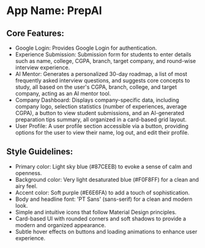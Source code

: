 # **App Name**: PrepAI

## Core Features:

- Google Login: Provides Google Login for authentication.
- Experience Submission: Submission form for students to enter details such as name, college, CGPA, branch, target company, and round-wise interview experience.
- AI Mentor: Generates a personalized 30-day roadmap, a list of most frequently asked interview questions, and suggests core concepts to study, all based on the user's CGPA, branch, college, and target company, acting as an AI mentor tool.
- Company Dashboard: Displays company-specific data, including company logo, selection statistics (number of experiences, average CGPA), a button to view student submissions, and an AI-generated preparation tips summary, all organized in a card-based grid layout.
- User Profile: A user profile section accessible via a button, providing options for the user to view their name, log out, and edit their profile.

## Style Guidelines:

- Primary color: Light sky blue (#87CEEB) to evoke a sense of calm and openness.
- Background color: Very light desaturated blue (#F0F8FF) for a clean and airy feel.
- Accent color: Soft purple (#E6E6FA) to add a touch of sophistication.
- Body and headline font: 'PT Sans' (sans-serif) for a clean and modern look.
- Simple and intuitive icons that follow Material Design principles.
- Card-based UI with rounded corners and soft shadows to provide a modern and organized appearance.
- Subtle hover effects on buttons and loading animations to enhance user experience.